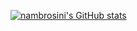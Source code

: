 [![nambrosini's GitHub stats](https://github-readme-stats.vercel.app/api?username=nambrosini)](https://github.com/nambrosini/github-readme-stats)